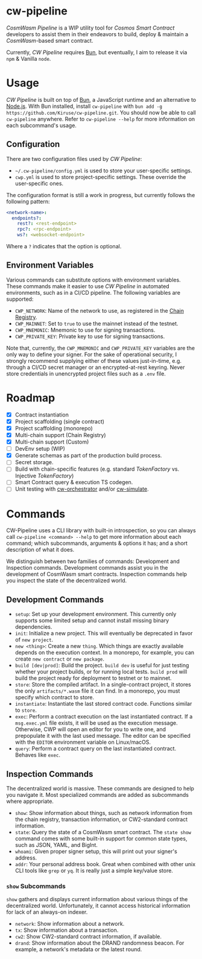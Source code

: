 # cw-pipeline
*CosmWasm Pipeline* is a WIP utility tool for *Cosmos Smart Contract* developers to assist them in their endeavors to build, deploy & maintain a *CosmWasm*-based smart contract.

Currently, *CW Pipeline* requires [Bun](https://bun.sh/), but eventually, I aim to release it via `npm` & Vanilla `node`.

# Usage
*CW Pipeline* is built on top of [Bun](https://bun.sh/), a JavaScript runtime and an alternative to [Node.js](https://nodejs.org/). With Bun installed, install `cw-pipeline` with `bun add -g https://github.com/Kiruse/cw-pipeline.git`. You should now be able to call `cw-pipeline` anywhere. Refer to `cw-pipeline --help` for more information on each subcommand's usage.

## Configuration
There are two configuration files used by *CW Pipeline*:
- `~/.cw-pipeline/config.yml` is used to store your user-specific settings.
- `cwp.yml` is used to store project-specific settings. These override the user-specific ones.

The configuration format is still a work in progress, but currently follows the following pattern:
```yaml
<network-name>:
  endpoints?:
    rest?: <rest-endpoint>
    rpc?: <rpc-endpoint>
    ws?: <websocket-endpoint>
```

Where a `?` indicates that the option is optional.

## Environment Variables
Various commands can substitute options with environment variables. These commands make it easier to use *CW Pipeline* in automated environments, such as in a CI/CD pipeline. The following variables are supported:

- `CWP_NETWORK`: Name of the network to use, as registered in the [Chain Registry](https://github.com/cosmos/chain-registry).
- `CWP_MAINNET`: Set to `true` to use the mainnet instead of the testnet.
- `CWP_MNEMONIC`: Mnemonic to use for signing transactions.
- `CWP_PRIVATE_KEY`: Private key to use for signing transactions.

Note that, currently, the `CWP_MNEMONIC` and `CWP_PRIVATE_KEY` variables are the only way to define your signer. For the sake of operational security, I strongly recommend supplying either of these values just-in-time, e.g. through a CI/CD secret manager or an encrypted-at-rest keyring. Never store credentials in unencrypted project files such as a `.env` file.

# Roadmap
- [x] Contract instantiation
- [x] Project scaffolding (single contract)
- [x] Project scaffolding (monorepo)
- [x] Multi-chain support (Chain Registry)
- [x] Multi-chain support (Custom)
- [ ] DevEnv setup (WIP)
- [x] Generate schemas as part of the production build process.
- [ ] Secret storage.
- [ ] Build with chain-specific features (e.g. standard *TokenFactory* vs. Injective *TokenFactory*)
- [ ] Smart Contract query & execution TS codegen.
- [ ] Unit testing with [cw-orchestrator](https://orchestrator.abstract.money/) and/or [cw-simulate](https://github.com/cosmology-tech/cw-simulate).

# Commands
CW-Pipeline uses a CLI library with built-in introspection, so you can always call `cw-pipeline <command> --help` to get more information about each command; which subcommands, arguments & options it has; and a short description of what it does.

We distinguish between two families of commands: Development and Inspection commands. Development commands assist you in the development of CosmWasm smart contracts. Inspection commands help you inspect the state of the decentralized world.

## Development Commands
- `setup`: Set up your development environment. This currently only supports some limited setup and cannot install missing binary dependencies.
- `init`: Initialize a new project. This will eventually be deprecated in favor of `new project`.
- `new <thing>`: Create a new `thing`. Which things are exactly available depends on the execution context. In a monorepo, for example, you can create `new contract` or `new package`.
- `build [dev|prod]`: Build the project. `build dev` is useful for just testing whether your project builds, or for running local tests. `build prod` will build the project ready for deployment to testnet or to mainnet.
- `store`: Store the compiled artifact. In a single-contract project, it stores the only `artifacts/*.wasm` file it can find. In a monorepo, you must specify which contract to store.
- `instantiate`: Instantiate the last stored contract code. Functions similar to `store`.
- `exec`: Perform a contract execution on the last instantiated contract. If a `msg.exec.yml` file exists, it will be used as the execution message. Otherwise, CWP will open an editor for you to write one, and prepopulate it with the last used message. The editor can be specified with the `EDITOR` environment variable on Linux/macOS.
- `query`: Perform a contract query on the last instantiated contract. Behaves like `exec`.

## Inspection Commands
The decentralized world is massive. These commands are designed to help you navigate it. Most specialized commands are added as subcommands where appropriate.

- `show`: Show information about things, such as network information from the chain registry, transaction information, or CW2-standard contract information.
- `state`: Query the state of a CosmWasm smart contract. The `state show` command comes with some built-in support for common state types, such as JSON, YAML, and BigInt.
- `whoami`: Given proper signer setup, this will print out your signer's address.
- `addr`: Your personal address book. Great when combined with other unix CLI tools like `grep` or `yq`. It is really just a simple key/value store.

### `show` Subcommands
`show` gathers and displays current information about various things of the decentralized world. Unfortunately, it cannot access historical information for lack of an always-on indexer.

- `network`: Show information about a network.
- `tx`: Show information about a transaction.
- `cw2`: Show CW2-standard contract information, if available.
- `drand`: Show information about the DRAND randomness beacon. For example, a network's metadata or the latest round.
